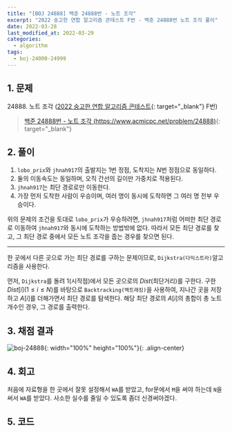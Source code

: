 ```yaml
---
title: "[BOJ 24888] 백준 24888번 - 노트 조각"
excerpt: "2022 숭고한 연합 알고리즘 콘테스트 F번 - 백준 24888번 노트 조각 풀이"
date: 2022-03-28
last_modified_at: 2022-03-29
categories:
  - algorithm
tags:
  - boj-24000-24999
---
```


## 1. 문제
$24888$. 노트 조각 ([2022 숭고한 연합 알고리즘 콘테스트](https://burningfalls.github.io/contest/skh-baekjoon-contest/){: target="_blank"} F번)

> [백준 24888번 - 노트 조각 (https://www.acmicpc.net/problem/24888)](https://www.acmicpc.net/problem/24888){: target="_blank"}

## 2. 풀이

1. `lobo_prix`와 `jhnah917`의 출발지는 $1$번 정점, 도착지는 $N$번 정점으로 동일하다.
1. 둘의 이동속도는 동일하며, 오직 간선의 길이만 가중치로 적용된다.
1. `jhnah917`는 최단 경로로만 이동한다.
1. 가장 먼저 도착한 사람이 우승이며, 여러 명이 동시에 도착하면 그 여러 명 전부 우승이다.

위의 문제의 조건을 토대로 `lobo_prix`가 우승하려면, `jhnah917`처럼 어떠한 최단 경로로 이동하여 `jhnah917`와 동시에 도착하는 방법밖에 없다. 따라서 모든 최단 경로를 찾고, 그 최단 경로 중에서 모든 노트 조각을 줍는 경우를 찾으면 된다.

---

한 곳에서 다른 곳으로 가는 최단 경로를 구하는 문제이므로, `Dijkstra(다익스트라)`알고리즘을 사용한다. 

먼저, `Dijkstra`를 돌려 $1$(시작점)에서 모든 곳으로의 $Dist$(최단거리)를 구한다. 구한 $Dist[i] (1\leq i\leq N)$를 바탕으로 `Backtracking(백트래킹)`을 사용하여, 지나간 곳을 저장하고 $A[i]$를 더해가면서 최단 경로를 탐색한다. 해당 최단 경로의 $A[i]$의 총합이 총 노트 개수인 경우, 그 경로를 출력한다.

## 3. 채점 결과

![boj-24888](https://user-images.githubusercontent.com/30232837/160331980-40af4a3f-80ab-440a-a3e2-e951fb41d2fb.png "boj-24888"){: width="100%" height="100%"}{: .align-center}

## 4. 회고

처음에 자료형을 한 곳에서 잘못 설정해서 `WA`를 받았고, for문에서 `M`을 써야 하는데 `N`을 써서 `WA`를 받았다. 사소한 실수를 줄일 수 있도록 좀더 신경써야겠다.

## 5. 코드

<script src="https://gist.github.com/BurningFalls/c967d2f6d6469640844bf99028cac948.js"></script>